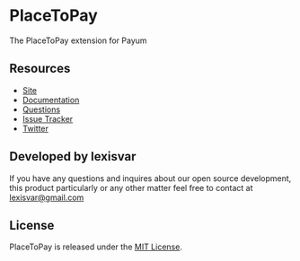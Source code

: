 # PlaceToPay

The PlaceToPay extension for Payum

## Resources

* [Site](https://payum.forma-pro.com/)
* [Documentation](https://github.com/Payum/Payum/blob/master/docs/index.md#general)
* [Questions](http://stackoverflow.com/questions/tagged/payum)
* [Issue Tracker](https://github.com/Payum/Payum/issues)
* [Twitter](https://twitter.com/payumphp)

## Developed by lexisvar

If you have any questions and inquires about our open source development, this product particularly or any other matter feel free to contact at lexisvar@gmail.com

## License

PlaceToPay is released under the [MIT License](LICENSE).
